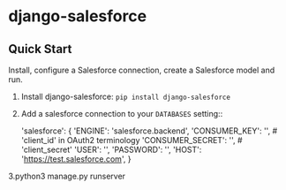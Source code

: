 django-salesforce
=================


Quick Start
-----------

Install, configure a Salesforce connection, create a Salesforce model and run.

1. Install django-salesforce: ``pip install django-salesforce``

2. Add a salesforce connection to your ``DATABASES`` setting::

    'salesforce': {
        'ENGINE': 'salesforce.backend',
        'CONSUMER_KEY': '',                # 'client_id'   in OAuth2 terminology
        'CONSUMER_SECRET': '',             # 'client_secret'
        'USER': '',
        'PASSWORD': '',
        'HOST': 'https://test.salesforce.com',
    }

 3.python3 manage.py runserver
